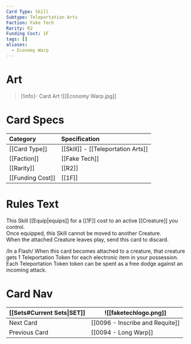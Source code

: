 ```yaml
---
Card Type: Skill
Subtype: Teleportation Arts
Faction: Fake Tech
Rarity: R2
Funding Cost: 1F
tags: []
aliases:
  - Economy Warp
---
```

# Art

> [!info]- Card Art
> ![[Economy Warp.jpg]]

# Card Specs

| Category | Specification| 
| :--- | :--- |
| [[Card Type]] | [[Skill]] - [[Teleportation Arts]] |  
| [[Faction]] | [[Fake Tech]] |  
| [[Rarity]] | [[R2]] |  
| [[Funding Cost]] | [[1F]] | 

# Rules Text  

This Skill [[Equip|equips]] for a [[1F]] cost to an active [[Creature]] you control.  
Once equipped, this Skill cannot be moved to another Creature.  
When the attached Creature leaves play, send this card to discard.  

/In a Flash/ When this card becomes attached to a creature, that creature gets 1 Teleportation Token for each electronic item in your possession.   
Each Teleportation Token token can be spent as a free dodge against an incoming attack.  

# Card Nav

| [[Sets#Current Sets\|SET]]           | ![[faketechlogo.png]]          |
| ------------- | ------------------------------ |
| Next Card     | [[0096 - Inscribe and Requite]] |
| Previous Card | [[0094 - Long Warp]]         |


